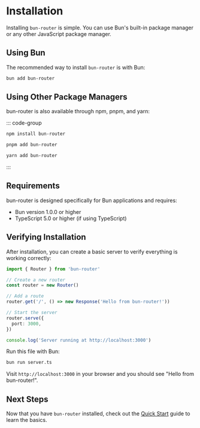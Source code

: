 # Installation

Installing `bun-router` is simple. You can use Bun's built-in package manager or any other JavaScript package manager.

## Using Bun

The recommended way to install `bun-router` is with Bun:

```bash
bun add bun-router
```

## Using Other Package Managers

bun-router is also available through npm, pnpm, and yarn:

::: code-group

```bash [npm]
npm install bun-router
```

```bash [pnpm]
pnpm add bun-router
```

```bash [yarn]
yarn add bun-router
```

:::

## Requirements

bun-router is designed specifically for Bun applications and requires:

- Bun version 1.0.0 or higher
- TypeScript 5.0 or higher (if using TypeScript)

## Verifying Installation

After installation, you can create a basic server to verify everything is working correctly:

```typescript
import { Router } from 'bun-router'

// Create a new router
const router = new Router()

// Add a route
router.get('/', () => new Response('Hello from bun-router!'))

// Start the server
router.serve({
  port: 3000,
})

console.log('Server running at http://localhost:3000')
```

Run this file with Bun:

```bash
bun run server.ts
```

Visit `http://localhost:3000` in your browser and you should see "Hello from bun-router!".

## Next Steps

Now that you have `bun-router` installed, check out the [Quick Start](/quick-start) guide to learn the basics.
